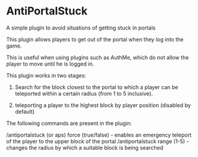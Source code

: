 # AntiPortalStuck
A simple plugin to avoid situations of getting stuck in portals

This plugin allows players to get out of the portal when they log into the game.

This is useful when using plugins such as AuthMe, which do not allow the player to move until he is logged in.


This plugin works in two stages:

1) Search for the block closest to the portal to which a player can be teleported within a certain radius (from 1 to 5 inclusive).

2) teleporting a player to the highest block by player position (disabled by default)

 

The following commands are present in the plugin:

/antiportalstuck (or aps) force (true/false) - enables an emergency teleport of the player to the upper block of the portal
/antiportalstuck range (1-5) - changes the radius by which a suitable block is being searched
